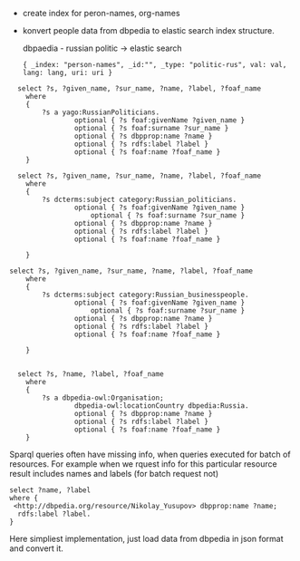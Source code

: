 
+ create index for peron-names, org-names



+ konvert people data from dbpedia to elastic search index structure.

    dbpaedia - russian politic -> elastic search

    ```{ _index: "person-names", _id:"", _type: "politic-rus", val: val, lang: lang, uri: uri }```

```
  select ?s, ?given_name, ?sur_name, ?name, ?label, ?foaf_name
	where
	{
		?s a yago:RussianPoliticians.
                optional { ?s foaf:givenName ?given_name }
		        optional { ?s foaf:surname ?sur_name }
                optional { ?s dbpprop:name ?name }
                optional { ?s rdfs:label ?label }
                optional { ?s foaf:name ?foaf_name }
	}

  select ?s, ?given_name, ?sur_name, ?name, ?label, ?foaf_name
	where
	{
		?s dcterms:subject category:Russian_politicians.
                optional { ?s foaf:givenName ?given_name }
		            optional { ?s foaf:surname ?sur_name }
                optional { ?s dbpprop:name ?name }
                optional { ?s rdfs:label ?label }
                optional { ?s foaf:name ?foaf_name }

	}

select ?s, ?given_name, ?sur_name, ?name, ?label, ?foaf_name
	where
	{
		?s dcterms:subject category:Russian_businesspeople.
                optional { ?s foaf:givenName ?given_name }
		            optional { ?s foaf:surname ?sur_name }
                optional { ?s dbpprop:name ?name }
                optional { ?s rdfs:label ?label }
                optional { ?s foaf:name ?foaf_name }

	}


  select ?s, ?name, ?label, ?foaf_name
	where
	{
		?s a dbpedia-owl:Organisation;
                dbpedia-owl:locationCountry dbpedia:Russia.
                optional { ?s dbpprop:name ?name }
                optional { ?s rdfs:label ?label }
                optional { ?s foaf:name ?foaf_name }
	}

```


  Sparql queries often have missing info, when queries executed for batch of resources.
  For example when we rquest info for this particular resource result includes names and labels (for batch request not)

	select ?name, ?label
    where {
     <http://dbpedia.org/resource/Nikolay_Yusupov> dbpprop:name ?name;
      rdfs:label ?label.
    }


  Here simpliest implementation, just load data from dbpedia in json format and convert it.


